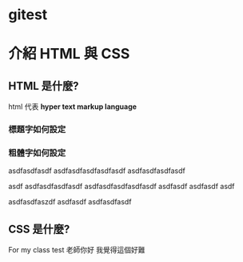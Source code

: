 # gitest

# 介紹 HTML 與 CSS

## HTML 是什麼?

html 代表 **hyper text markup language**

### 標題字如何設定

### 粗體字如何設定



asdfasdfasdf asdfasdfasdfasdfasdf asdfasdfasdfasdf

asdf asdfasdfasdfasdf
asdfasdfasdfasdfasdf
asdfasdf asdfasdf asdf

asdfasdfaszdf asdfasdf
asdfasdfasdf

## CSS 是什麼?
For my class test
老師你好 我覺得這個好難
